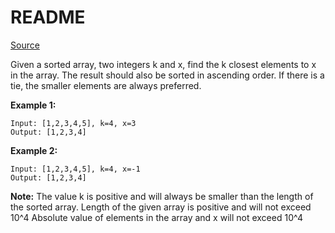 # README #

[Source](https://leetcode.com/problems/find-k-closest-elements/description/)

Given a sorted array, two integers k and x, find the k closest elements to x in the array. The result should also be sorted in ascending order. If there is a tie, the smaller elements are always preferred.

**Example 1:**

```
Input: [1,2,3,4,5], k=4, x=3
Output: [1,2,3,4]
```

**Example 2:**

```
Input: [1,2,3,4,5], k=4, x=-1
Output: [1,2,3,4]
```

**Note:**
The value k is positive and will always be smaller than the length of the sorted array.
Length of the given array is positive and will not exceed 10^4
Absolute value of elements in the array and x will not exceed 10^4
